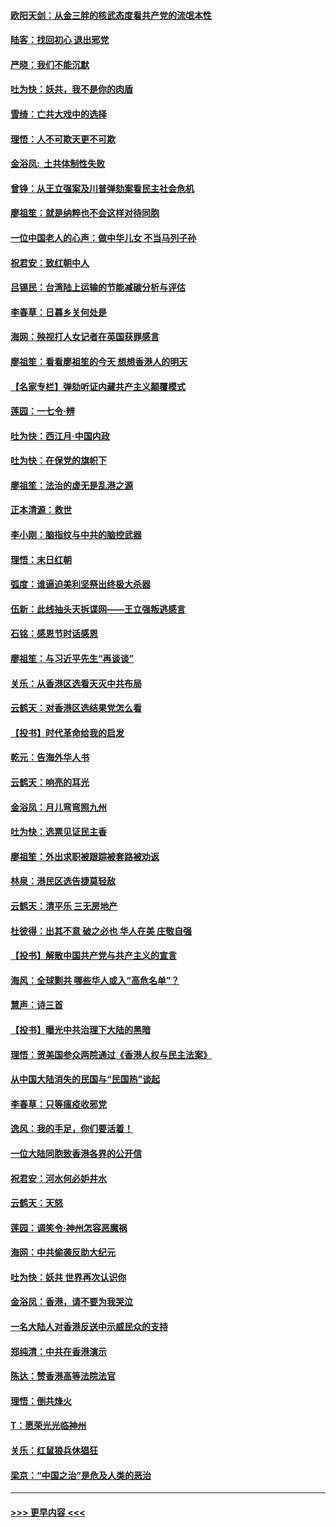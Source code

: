 #### [欧阳天剑：从金三胖的核武态度看共产党的流氓本性](../pages/nsc993/n11702238.md?t=12060401) 
#### [陆客：找回初心 退出邪党](../pages/nsc993/n11702213.md?t=12060401) 
#### [严晓：我们不能沉默](../pages/nsc993/n11702110.md?t=12060401) 
#### [吐为快：妖共，我不是你的肉盾](../pages/nsc993/n11701366.md?t=12060401) 
#### [雪绮：亡共大戏中的选择](../pages/nsc993/n11699922.md?t=12060401) 
#### [理悟：人不可欺天更不可欺](../pages/nsc993/n11699657.md?t=12060401) 
#### [金浴凤:  土共体制性失败](../pages/nsc993/n11699361.md?t=12060401) 
#### [曾铮：从王立强案及川普弹劾案看民主社会危机](../pages/nsc993/n11699318.md?t=12060401) 
#### [廖祖笙：就是纳粹也不会这样对待同胞](../pages/nsc993/n11697658.md?t=12060401) 
#### [一位中国老人的心声：做中华儿女 不当马列子孙](../pages/nsc993/n11697525.md?t=12060401) 
#### [祝君安：致红朝中人](../pages/nsc993/n11697518.md?t=12060401) 
#### [吕锡民：台湾陆上运输的节能减碳分析与评估](../pages/nsc993/n11694983.md?t=12060401) 
#### [李春草：日暮乡关何处是](../pages/nsc993/n11694805.md?t=12060401) 
#### [海网：殃视打人女记者在英国获罪感言](../pages/nsc993/n11693832.md?t=12060401) 
#### [廖祖笙：看看廖祖笙的今天 想想香港人的明天](../pages/nsc993/n11693707.md?t=12060401) 
#### [【名家专栏】弹劾听证内藏共产主义颠覆模式](../pages/nsc993/n11693563.md?t=12060401) 
#### [莲园：一七令‧辨](../pages/nsc993/n11692558.md?t=12060401) 
#### [吐为快：西江月·中国内政](../pages/nsc993/n11692071.md?t=12060401) 
#### [吐为快：在保党的旗帜下](../pages/nsc993/n11691188.md?t=12060401) 
#### [廖祖笙：法治的虚无是乱港之源](../pages/nsc993/n11690605.md?t=12060401) 
#### [正本清源：救世](../pages/nsc993/n11689134.md?t=12060401) 
#### [李小刚：脑指纹与中共的脑控武器](../pages/nsc993/n11688900.md?t=12060401) 
#### [理悟：末日红朝](../pages/nsc993/n11688829.md?t=12060401) 
#### [弧度：谁逼迫美利坚祭出终极大杀器](../pages/nsc993/n11688735.md?t=12060401) 
#### [伍新：此线抽头天拆谍网——王立强叛逃感言](../pages/nsc993/n11687981.md?t=12060401) 
#### [石铭：感恩节时话感恩](../pages/nsc993/n11687568.md?t=12060401) 
#### [廖祖笙：与习近平先生“再谈谈”](../pages/nsc993/n11687005.md?t=12060401) 
#### [关乐：从香港区选看天灭中共布局](../pages/nsc993/n11686647.md?t=12060401) 
#### [云鹤天：对香港区选结果党怎么看](../pages/nsc993/n11686216.md?t=12060401) 
#### [【投书】时代革命给我的启发](../pages/nsc993/n11684287.md?t=12060401) 
#### [乾元：告海外华人书](../pages/nsc993/n11684044.md?t=12060401) 
#### [云鹤天：响亮的耳光](../pages/nsc993/n11684254.md?t=12060401) 
#### [金浴凤：月儿弯弯照九州](../pages/nsc993/n11684231.md?t=12060401) 
#### [吐为快：选票见证民主香](../pages/nsc993/n11684206.md?t=12060401) 
#### [廖祖笙：外出求职被跟踪被套路被劝返](../pages/nsc993/n11683874.md?t=12060401) 
#### [林泉：港民区选告捷莫轻敌](../pages/nsc993/n11683930.md?t=12060401) 
#### [云鹤天：清平乐 三无房地产](../pages/nsc993/n11681521.md?t=12060401) 
#### [杜彼得：出其不意 破之必也 华人在美 庄敬自强](../pages/nsc993/n11679554.md?t=12060401) 
#### [【投书】解散中国共产党与共产主义的宣言](../pages/nsc993/n11679177.md?t=12060401) 
#### [海风：全球剿共 哪些华人或入“高危名单”？](../pages/nsc993/n11678617.md?t=12060401) 
#### [慧声：诗三首](../pages/nsc993/n11678848.md?t=12060401) 
#### [【投书】曝光中共治理下大陆的黑暗](../pages/nsc993/n11678674.md?t=12060401) 
#### [理悟：贺美国参众两院通过《香港人权与民主法案》](../pages/nsc993/n11678104.md?t=12060401) 
#### [从中国大陆消失的民国与“民国热”谈起](../pages/nsc993/n11678075.md?t=12060401) 
#### [李春草：只等瘟疫收邪党](../pages/nsc993/n11677308.md?t=12060401) 
#### [逸风：我的手足，你们要活着！](../pages/nsc993/n11676352.md?t=12060401) 
#### [一位大陆同胞致香港各界的公开信](../pages/nsc993/n11675761.md?t=12060401) 
#### [祝君安：河水何必妒井水](../pages/nsc993/n11675746.md?t=12060401) 
#### [云鹤天：天怒](../pages/nsc993/n11675718.md?t=12060401) 
#### [莲园：调笑令‧神州怎容恶魔祸](../pages/nsc993/n11675648.md?t=12060401) 
#### [海网：中共偷袭反助大纪元](../pages/nsc993/n11673515.md?t=12060401) 
#### [吐为快：妖共 世界再次认识你](../pages/nsc993/n11673506.md?t=12060401) 
#### [金浴凤：香港，请不要为我哭泣](../pages/nsc993/n11673248.md?t=12060401) 
#### [一名大陆人对香港反送中示威民众的支持](../pages/nsc993/n11672615.md?t=12060401) 
#### [郑纯清：中共在香港演示](../pages/nsc993/n11670539.md?t=12060401) 
#### [陈达：赞香港高等法院法官](../pages/nsc993/n11669542.md?t=12060401) 
#### [理悟：倒共烽火](../pages/nsc993/n11668844.md?t=12060401) 
#### [T：愿荣光光临神州](../pages/nsc993/n11668421.md?t=12060401) 
#### [关乐：红鼠狼兵休猖狂](../pages/nsc993/n11668378.md?t=12060401) 
#### [梁京：“中国之治”是危及人类的恶治](../pages/nsc993/n11668328.md?t=12060401) 

----
#### [ >>> 更早内容 <<< ](../indexes/nsc993-earlier.md)
